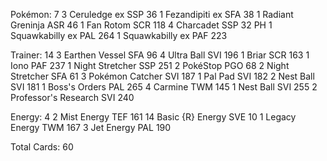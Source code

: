 Pokémon: 7
3 Ceruledge ex SSP 36
1 Fezandipiti ex SFA 38
1 Radiant Greninja ASR 46
1 Fan Rotom SCR 118
4 Charcadet SSP 32 PH
1 Squawkabilly ex PAL 264
1 Squawkabilly ex PAF 223

Trainer: 14
3 Earthen Vessel SFA 96
4 Ultra Ball SVI 196
1 Briar SCR 163
1 Iono PAF 237
1 Night Stretcher SSP 251
2 PokéStop PGO 68
2 Night Stretcher SFA 61
3 Pokémon Catcher SVI 187
1 Pal Pad SVI 182
2 Nest Ball SVI 181
1 Boss's Orders PAL 265
4 Carmine TWM 145
1 Nest Ball SVI 255
2 Professor's Research SVI 240

Energy: 4
2 Mist Energy TEF 161
14 Basic {R} Energy SVE 10
1 Legacy Energy TWM 167
3 Jet Energy PAL 190

Total Cards: 60
